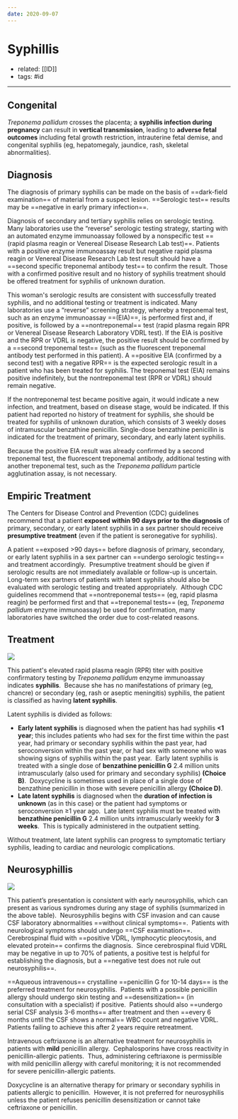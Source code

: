 ```yaml
---
date: 2020-09-07
---
```


# Syphillis

- related: [[ID]]
- tags: #id
---

## Congenital

<!-- congenital syphilis sx -->

_Treponema pallidum_ crosses the placenta; a **syphilis infection during pregnancy** can result in **vertical transmission**, leading to **adverse fetal outcomes** including fetal growth restriction, intrauterine fetal demise, and congenital syphilis (eg, hepatomegaly, jaundice, rash, skeletal abnormalities).

## Diagnosis

<!-- syphillis testing -->

The diagnosis of primary syphilis can be made on the basis of ==dark-field examination== of material from a suspect lesion. ==Serologic test== results may be ==negative in early primary infection==.

Diagnosis of secondary and tertiary syphilis relies on serologic testing. Many laboratories use the “reverse” serologic testing strategy, starting with an automated enzyme immunoassay followed by a nonspecific test ==(rapid plasma reagin or Venereal Disease Research Lab test)==. Patients with a positive enzyme immunoassay result but negative rapid plasma reagin or Venereal Disease Research Lab test result should have a ==second specific treponemal antibody test== to confirm the result. Those with a confirmed positive result and no history of syphilis treatment should be offered treatment for syphilis of unknown duration.

This woman's serologic results are consistent with successfully treated syphilis, and no additional testing or treatment is indicated. Many laboratories use a “reverse” screening strategy, whereby a treponemal test, such as an enzyme immunoassay ==(EIA)==, is performed first and, if positive, is followed by a ==nontreponemal== test (rapid plasma regain RPR or Venereal Disease Research Laboratory VDRL test). If the EIA is positive and the RPR or VDRL is negative, the positive result should be confirmed by a ==second treponemal test== (such as the fluorescent treponemal antibody test performed in this patient). A ==positive EIA (confirmed by a second test) with a negative RPR== is the expected serologic result in a patient who has been treated for syphilis. The treponemal test (EIA) remains positive indefinitely, but the nontreponemal test (RPR or VDRL) should remain negative.

If the nontreponemal test became positive again, it would indicate a new infection, and treatment, based on disease stage, would be indicated. If this patient had reported no history of treatment for syphilis, she should be treated for syphilis of unknown duration, which consists of 3 weekly doses of intramuscular benzathine penicillin. Single-dose benzathine penicillin is indicated for the treatment of primary, secondary, and early latent syphilis.

Because the positive EIA result was already confirmed by a second treponemal test, the fluorescent treponemal antibody, additional testing with another treponemal test, such as the _Treponema pallidum_ particle agglutination assay, is not necessary.

## Empiric Treatment

The Centers for Disease Control and Prevention (CDC) guidelines recommend that a patient **exposed within 90 days prior to the diagnosis** of primary, secondary, or early latent syphilis in a sex partner should receive **presumptive treatment** (even if the patient is seronegative for syphilis).

A patient ==exposed >90 days== before diagnosis of primary, secondary, or early latent syphilis in a sex partner can ==undergo serologic testing== and treatment accordingly.  Presumptive treatment should be given if serologic results are not immediately available or follow-up is uncertain.  Long-term sex partners of patients with latent syphilis should also be evaluated with serologic testing and treated appropriately.  Although CDC guidelines recommend that ==nontreponemal tests== (eg, rapid plasma reagin) be performed first and that ==treponemal tests== (eg, _Treponema pallidum_ enzyme immunoassay) be used for confirmation, many laboratories have switched the order due to cost-related reasons.

## Treatment

![](https://photos.thisispiggy.com/file/wikiFiles/20220810194110.png)

This patient's elevated rapid plasma reagin (RPR) titer with positive confirmatory testing by _Treponema pallidum_ enzyme immunoassay indicates **syphilis**.  Because she has no manifestations of primary (eg, chancre) or secondary (eg, rash or aseptic meningitis) syphilis, the patient is classified as having **latent syphilis**.

Latent syphilis is divided as follows:

- **Early latent syphilis** is diagnosed when the patient has had syphilis **<1 year**; this includes patients who had sex for the first time within the past year, had primary or secondary syphilis within the past year, had seroconversion within the past year, or had sex with someone who was showing signs of syphilis within the past year.  Early latent syphilis is treated with a single dose of **benzathine penicillin G** 2.4 million units intramuscularly (also used for primary and secondary syphilis) **(Choice B)**.  Doxycycline is sometimes used in place of a single dose of benzathine penicillin in those with severe penicillin allergy **(Choice D)**.
- **Late latent syphilis** is diagnosed when the **duration of infection is unknown** (as in this case) or the patient had symptoms or seroconversion ≥1 year ago.  Late latent syphilis must be treated with **benzathine penicillin G** 2.4 million units intramuscularly weekly for **3 weeks**.  This is typically administered in the outpatient setting.

Without treatment, late latent syphilis can progress to symptomatic tertiary syphilis, leading to cardiac and neurologic complications.

## Neurosyphillis

![](https://photos.thisispiggy.com/file/wikiFiles/20220803094955.png)

This patient’s presentation is consistent with early neurosyphilis, which can present as various syndromes during any stage of syphilis (summarized in the above table).  Neurosyphilis begins with CSF invasion and can cause CSF laboratory abnormalities ==without clinical symptoms==.  Patients with neurological symptoms should undergo ==CSF examination==.  Cerebrospinal fluid with ==positive VDRL, lymphocytic pleocytosis, and elevated protein== confirms the diagnosis.  Since cerebrospinal fluid VDRL may be negative in up to 70% of patients, a positive test is helpful for establishing the diagnosis, but a ==negative test does not rule out neurosyphilis==.

==Aqueous intravenous== crystalline ==penicillin G for 10-14 days== is the preferred treatment for neurosyphilis.  Patients with a possible penicillin allergy should undergo skin testing and ==desensitization== (in consultation with a specialist) if positive.  Patients should also ==undergo serial CSF analysis 3-6 months== after treatment and then ==every 6 months until the CSF shows a normal== WBC count and negative VDRL.  Patients failing to achieve this after 2 years require retreatment.

Intravenous ceftriaxone is an alternative treatment for neurosyphilis in patients with **mild** penicillin allergy.  Cephalosporins have cross reactivity in penicillin-allergic patients.  Thus, administering ceftriaxone is permissible with mild penicillin allergy with careful monitoring; it is not recommended for severe penicillin-allergic patients.

Doxycycline is an alternative therapy for primary or secondary syphilis in patients allergic to penicillin.  However, it is not preferred for neurosyphilis unless the patient refuses penicillin desensitization or cannot take ceftriaxone or penicillin.
